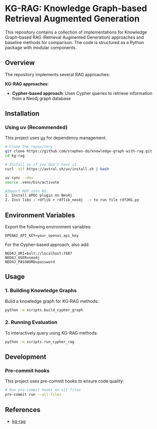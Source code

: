 # KG-RAG: Knowledge Graph-based Retrieval Augmented Generation

This repository contains a collection of implementations for Knowledge Graph-based RAG (Retrieval Augmented Generation) approaches and baseline methods for comparison. The code is structured as a Python package with modular components.

## Overview

The repository implements several RAG approaches:

**KG-RAG approaches**:
   - **Cypher-based approach**: Uses Cypher queries to retrieve information from a Neo4j graph database
## Installation

### Using uv (Recommended)

This project uses [uv](https://github.com/astral-sh/uv) for dependency management.

```bash
# Clone the repository
git clone https://github.com/stephen-do/knowledge-graph-with-rag.git
cd kg-rag

# Install uv if you don't have it
curl -sSf https://astral.sh/uv/install.sh | bash

uv sync --dev
source .venv/bin/activate

#Import RDF into KG:
1. Install APOC plugin on Neo4j
2. Inst libs : rdflib + rdflib_neo4j  -> to run file rdf2KG.py 
```


## Environment Variables

Export the following environment variables:

```
OPENAI_API_KEY=your_openai_api_key
```

For the Cypher-based approach, also add:

```
NEO4J_URI=bolt://localhost:7687
NEO4J_USER=neo4j
NEO4J_PASSWORD=password
```

## Usage

### 1. Building Knowledge Graphs

Build a knowledge graph for KG-RAG methods:

```bash
python -m scripts.build_cypher_graph
```
### 2. Running Evaluation
To interactively query using KG-RAG methods:

```bash
python -m scripts.run_cypher_rag 
```

## Development

### Pre-commit hooks

This project uses pre-commit hooks to ensure code quality:

```bash
# Run pre-commit hooks on all files
pre-commit run --all-files
```

## References

- [kg-rag](https://github.com/VectorInstitute/kg-rag)